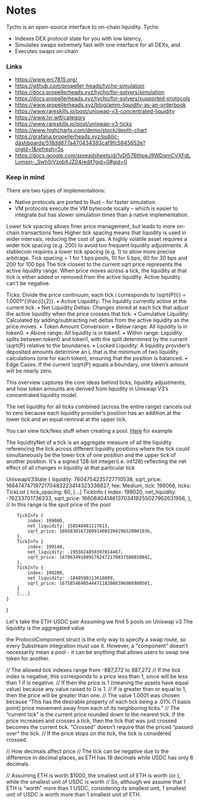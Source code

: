 # Notes

Tycho is an open-source interface to on-chain liquidity. Tycho
- Indexes DEX protocol state for you with low latency,
- Simulates swaps extremely fast with one interface for all DEXs, and  
- Executes swaps on-chain

### Links

- https://www.erc7815.org/
- https://github.com/propeller-heads/tycho-simulation
- https://docs.propellerheads.xyz/tycho/for-solvers/simulation
- https://docs.propellerheads.xyz/tycho/for-solvers/supported-protocols
- https://www.propellerheads.xyz/blog/amm-liquidity-as-an-orderbook
- https://www.rareskills.io/post/uniswap-v3-concentrated-liquidity
- https://www.lvr.wtf/category
- https://www.rareskills.io/post/uniswap-v3-ticks
- https://www.highcharts.com/demo/stock/depth-chart
- https://grafana.propellerheads.xyz/public-dashboards/518dd877a470434383caf9fc5845652e?orgId=1&refresh=5s
- https://docs.google.com/spreadsheets/d/1vDl57BthpeJ9WDqmCVXFdLLvmsm-_SwhSjVzobXJZ04/edit?gid=0#gid=0
  
### Keep in mind

There are two types of implementations:
- Native protocols are ported to Rust – for faster simulation.
- VM protocols execute the VM bytecode locally – which is easier to integrate but has slower simulation times than a native implementation.


Lower tick spacing allows finer price management, but leads to more on-chain transactions fees
Higher tick spacing means that liquidity is used in wider intervals, reducing the cost of gas.
A highly volatile asset requires a wider tick spacing (e.g. 200) to avoid too frequent liquidity adjustments.
A stablecoin requires a lower tick spacing (e.g. 1) to allow more precise arbitrage.
Tick spacing = 1 for 1 bps pools, 10 for 5 bps, 60 for 30 bps and 200 for 100 bps
The tick closest to the current sqrt price represents the active liquidity range.
When price moves across a tick, the liquidity at that tick is either added or removed from the active liquidity.
Active liquidity can't be negative.

Ticks: Divide the price continuum; each tick i corresponds to \sqrt{P(i)} = 1.0001^{\frac{i}{2}}.
	•	Active Liquidity: The liquidity currently active at the current tick.
	•	Net Liquidity Deltas: Changes stored at each tick that adjust the active liquidity when the price crosses that tick.
	•	Cumulative Liquidity: Calculated by adding/subtracting net deltas from the active liquidity as the price moves.
	•	Token Amount Conversion:
	•	Below range: All liquidity is in token0.
	•	Above range: All liquidity is in token1.
	•	Within range: Liquidity splits between token0 and token1, with the split determined by the current \sqrt{P} relative to the boundaries.
	•	Locked Liquidity: A liquidity provider’s deposited amounts determine an L that is the minimum of two liquidity calculations (one for each token), ensuring that the position is balanced.
	•	Edge Cases:
If the current \sqrt{P} equals a boundary, one token’s amount will be nearly zero.

This overview captures the core ideas behind ticks, liquidity adjustments, and how token amounts are derived from liquidity in Uniswap V3’s concentrated liquidity model.

The net liquidity for all ticks combined (across the entire range) cancels out to zero because each liquidity provider’s position has an addition at the lower tick and an equal removal at the upper tick.

You can view tick/fees stuff when creating a pool.
[Here](https://app.uniswap.org/positions/create/v3?currencyA=0xA0b86991c6218b36c1d19D4a2e9Eb0cE3606eB48&currencyB=0xdAC17F958D2ee523a2206206994597C13D831ec7&chain=ethereum) for example

The liquidityNet of a tick is an aggregate measure of all the liquidity referencing the tick across different liquidity positions where the tick could simultaneously be the lower tick of one position and the upper tick of another position. It's a signed 128-bit integer(i.e. int128) reflecting the net effect of all changes in liquidity at that particular tick

UniswapV3State {
    liquidity: 7604754235727710538,
    sqrt_price: 1664747471972170483223414323336827,
    fee: Medium,
    tick: 199066,
    ticks: TickList {
        tick_spacing: 60,
        [...]
        TickInfo {
            index: 199020,
            net_liquidity: -76233701736333,
            sqrt_price: 1660840414613703419255027962631956,
        },
        // In this range is the spot price of the pool

        TickInfo {
            index: 199080,
            net_liquidity: 158548481117613,
            sqrt_price: 1665830167260914083394296520001936,
        },
        TickInfo {
            index: 199140,
            net_liquidity: -1955624850397014467,
            sqrt_price: 1670834910891762472170837580010842,
        },
        TickInfo {
            index: 199200,
            net_liquidity: -1840590113610899,
            sqrt_price: 1675854690544471182080396908980501,
        }
        [...]
    }
}


Let's take the ETH-USDC pair
Assuming we find 5 pools on Uniswap v3
The liquidity is the aggregated value


the ProtocolComponent struct is the only way to specify a swap route, so every Substream integration must use it. However, a "component" doesn’t necessarily mean a pool - it can be anything that allows users to swap one token for another.  

// The allowed tick indexes range from -887,272 to 887,272
// If the tick index is negative, this corresponds to a price less than 1, since  will be less than 1 if is negative.
// If then the price is 1 (meaning the assets have equal value) because any value raised to 0 is 1.
// If is greater than or equal to 1, then the price will be greater than one.
// The value 1.0001 was chosen because “This has the desirable property of each tick being a .01% (1 basis point) price movement away from each of its neighboring ticks.”
// The “current tick” is the current price rounded down to the nearest tick. If the price increases and crosses a tick, then the tick that was just crossed becomes the current tick. “Crossed” doesn’t require that the priced “passed over” the tick.
// If the price stops on the tick, the tick is considered crossed.

// How decimals affect price
// The tick can be negative due to the difference in decimal places, as ETH has 18 decimals while USDC has only 6 decimals.

// Assuming ETH is worth $1000, the smallest unit of ETH is worth (or ), while the smallest unit of USDC is worth
// So, although we assume that 1 ETH is “worth” more than 1 USDC, considering its smallest unit, 1 smallest unit of USDC is worth more than 1 smallest unit of ETH.
